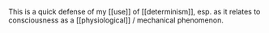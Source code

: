 This is a quick defense of my [[use]] of [[determinism]], esp. as it relates to consciousness as a [[physiological]] / mechanical phenomenon.  